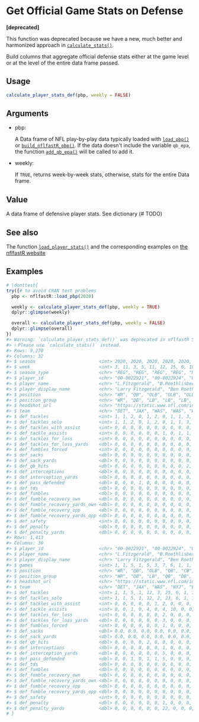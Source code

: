 # Get Official Game Stats on Defense

**\[deprecated\]**

This function was deprecated because we have a new, much better and
harmonized approach in
[`calculate_stats()`](https://nflfastr.com/reference/calculate_stats.md).

Build columns that aggregate official defense stats either at the game
level or at the level of the entire data frame passed.

## Usage

``` r
calculate_player_stats_def(pbp, weekly = FALSE)
```

## Arguments

- pbp:

  A Data frame of NFL play-by-play data typically loaded with
  [`load_pbp()`](https://nflreadr.nflverse.com/reference/load_pbp.html)
  or
  [`build_nflfastR_pbp()`](https://nflfastr.com/reference/build_nflfastR_pbp.md).
  If the data doesn't include the variable `qb_epa`, the function
  [`add_qb_epa()`](https://nflfastr.com/reference/add_qb_epa.md) will be
  called to add it.

- weekly:

  If `TRUE`, returns week-by-week stats, otherwise, stats for the entire
  Data frame.

## Value

A data frame of defensive player stats. See dictionary (# TODO)

## See also

The function
[`load_player_stats()`](https://nflreadr.nflverse.com/reference/load_player_stats.html)
and the corresponding examples on [the nflfastR
website](https://www.nflfastr.com/articles/nflfastR.html#example-11-replicating-official-stats)

## Examples

``` r
# \donttest{
try({# to avoid CRAN test problems
  pbp <- nflfastR::load_pbp(2020)

  weekly <- calculate_player_stats_def(pbp, weekly = TRUE)
  dplyr::glimpse(weekly)

  overall <- calculate_player_stats_def(pbp, weekly = FALSE)
  dplyr::glimpse(overall)
})
#> Warning: `calculate_player_stats_def()` was deprecated in nflfastR 5.0.
#> ℹ Please use `calculate_stats()` instead.
#> Rows: 9,270
#> Columns: 32
#> $ season                        <int> 2020, 2020, 2020, 2020, 2020, 2020, 2020…
#> $ week                          <int> 3, 11, 3, 5, 11, 12, 15, 6, 10, 12, 15, …
#> $ season_type                   <chr> "REG", "REG", "REG", "REG", "REG", "REG"…
#> $ player_id                     <chr> "00-0022921", "00-0022924", "00-0023448"…
#> $ player_name                   <chr> "L.Fitzgerald", "B.Roethlisberger", "T.D…
#> $ player_display_name           <chr> "Larry Fitzgerald", "Ben Roethlisberger"…
#> $ position                      <chr> "WR", "QB", "OLB", "OLB", "OLB", "OLB", …
#> $ position_group                <chr> "WR", "QB", "LB", "LB", "LB", "LB", "LB"…
#> $ headshot_url                  <chr> "https://static.www.nfl.com/image/privat…
#> $ team                          <chr> "DET", "JAX", "WAS", "WAS", "WAS", "WAS"…
#> $ def_tackles                   <int> 1, 1, 2, 0, 1, 2, 0, 1, 1, 3, 3, 3, 2, 2…
#> $ def_tackles_solo              <int> 1, 1, 2, 0, 1, 2, 0, 1, 1, 3, 3, 3, 2, 2…
#> $ def_tackles_with_assist       <int> 0, 0, 0, 0, 0, 0, 0, 0, 0, 0, 0, 0, 0, 0…
#> $ def_tackle_assists            <int> 0, 0, 0, 0, 0, 0, 1, 0, 1, 1, 0, 1, 1, 0…
#> $ def_tackles_for_loss          <int> 0, 0, 0, 0, 0, 0, 0, 0, 0, 0, 0, 0, 0, 0…
#> $ def_tackles_for_loss_yards    <dbl> 0, 0, 0, 0, 0, 0, 0, 0, 0, 0, 0, 0, 0, 0…
#> $ def_fumbles_forced            <int> 0, 0, 0, 0, 0, 0, 0, 0, 0, 0, 0, 0, 0, 0…
#> $ def_sacks                     <dbl> 0, 0, 0, 0, 0, 0, 0, 0, 0, 0, 0, 0, 0, 0…
#> $ def_sack_yards                <dbl> 0, 0, 0, 0, 0, 0, 0, 0, 0, 0, 0, 0, 0, 0…
#> $ def_qb_hits                   <dbl> 0, 0, 0, 0, 0, 0, 0, 0, 0, 2, 0, 0, 0, 0…
#> $ def_interceptions             <dbl> 0, 0, 0, 0, 0, 0, 0, 0, 0, 0, 0, 0, 0, 0…
#> $ def_interception_yards        <dbl> 0, 0, 0, 0, 0, 0, 0, 0, 0, 0, 0, 0, 0, 0…
#> $ def_pass_defended             <dbl> 0, 0, 0, 1, 0, 0, 0, 0, 0, 0, 1, 0, 0, 0…
#> $ def_tds                       <dbl> 0, 0, 0, 0, 0, 0, 0, 0, 0, 0, 0, 0, 0, 0…
#> $ def_fumbles                   <dbl> 0, 0, 0, 0, 0, 0, 0, 0, 0, 0, 0, 0, 0, 0…
#> $ def_fumble_recovery_own       <dbl> 0, 0, 0, 0, 0, 0, 0, 0, 0, 0, 0, 0, 0, 0…
#> $ def_fumble_recovery_yards_own <dbl> 0, 0, 0, 0, 0, 0, 0, 0, 0, 0, 0, 0, 0, 0…
#> $ def_fumble_recovery_opp       <dbl> 0, 0, 0, 0, 0, 0, 0, 0, 0, 0, 0, 0, 0, 0…
#> $ def_fumble_recovery_yards_opp <dbl> 0, 0, 0, 0, 0, 0, 0, 0, 0, 0, 0, 0, 0, 0…
#> $ def_safety                    <int> 0, 0, 0, 0, 0, 0, 0, 0, 0, 0, 0, 0, 0, 0…
#> $ def_penalty                   <dbl> 0, 0, 0, 0, 0, 0, 0, 0, 0, 0, 0, 0, 0, 0…
#> $ def_penalty_yards             <dbl> 0, 0, 0, 0, 0, 0, 0, 0, 0, 0, 0, 0, 0, 0…
#> Rows: 1,413
#> Columns: 30
#> $ player_id                     <chr> "00-0022921", "00-0022924", "00-0023448"…
#> $ player_name                   <chr> "L.Fitzgerald", "B.Roethlisberger", "T.D…
#> $ player_display_name           <chr> "Larry Fitzgerald", "Ben Roethlisberger"…
#> $ games                         <int> 1, 1, 5, 1, 5, 3, 7, 6, 1, 1, 13, 1, 5, …
#> $ position                      <chr> "WR", "QB", "OLB", "QB", "CB", "CB", "CB…
#> $ position_group                <chr> "WR", "QB", "LB", "QB", "DB", "DB", "DB"…
#> $ headshot_url                  <chr> "https://static.www.nfl.com/image/privat…
#> $ team                          <chr> "DET", "JAX", "WAS", "NYJ", "BAL", "ARI"…
#> $ def_tackles                   <int> 1, 1, 5, 1, 12, 3, 25, 6, 1, 1, 19, 1, 8…
#> $ def_tackles_solo              <int> 1, 1, 5, 1, 12, 2, 23, 6, 1, 1, 16, 1, 6…
#> $ def_tackles_with_assist       <int> 0, 0, 0, 0, 0, 1, 2, 0, 0, 0, 3, 0, 2, 2…
#> $ def_tackle_assists            <int> 0, 0, 1, 0, 4, 0, 4, 10, 0, 0, 13, 0, 6,…
#> $ def_tackles_for_loss          <int> 0, 0, 0, 0, 0, 0, 2, 0, 0, 0, 5, 0, 0, 2…
#> $ def_tackles_for_loss_yards    <dbl> 0, 0, 0, 0, 0, 0, 3, 0, 0, 0, 2, 0, 0, 4…
#> $ def_fumbles_forced            <int> 0, 0, 0, 0, 0, 0, 1, 0, 0, 0, 0, 0, 0, 0…
#> $ def_sacks                     <dbl> 0.0, 0.0, 0.0, 0.0, 0.0, 0.0, 0.0, 0.0, …
#> $ def_sack_yards                <dbl> 0.0, 0.0, 0.0, 0.0, 0.0, 0.0, 0.0, 0.0, …
#> $ def_qb_hits                   <dbl> 0, 0, 0, 0, 2, 0, 0, 0, 0, 0, 11, 0, 0, …
#> $ def_interceptions             <dbl> 0, 0, 0, 0, 0, 0, 1, 0, 0, 0, 0, 0, 0, 0…
#> $ def_interception_yards        <dbl> 0, 0, 0, 0, 0, 0, 5, 0, 0, 0, 0, 0, 0, 0…
#> $ def_pass_defended             <dbl> 0, 0, 1, 0, 1, 1, 5, 0, 0, 0, 7, 0, 0, 0…
#> $ def_tds                       <dbl> 0, 0, 0, 0, 0, 0, 0, 0, 0, 0, 0, 0, 0, 0…
#> $ def_fumbles                   <dbl> 0, 0, 0, 0, 0, 0, 0, 0, 0, 0, 0, 0, 0, 0…
#> $ def_fumble_recovery_own       <dbl> 0, 0, 0, 0, 0, 0, 0, 0, 0, 0, 0, 0, 0, 0…
#> $ def_fumble_recovery_yards_own <dbl> 0, 0, 0, 0, 0, 0, 0, 0, 0, 0, 0, 0, 0, 0…
#> $ def_fumble_recovery_opp       <dbl> 0, 0, 0, 0, 0, 0, 0, 0, 0, 0, 0, 0, 0, 0…
#> $ def_fumble_recovery_yards_opp <dbl> 0, 0, 0, 0, 0, 0, 0, 0, 0, 0, 0, 0, 0, 0…
#> $ def_safety                    <int> 0, 0, 0, 0, 0, 0, 0, 0, 0, 0, 0, 0, 0, 0…
#> $ def_penalty                   <dbl> 0, 0, 0, 0, 0, 0, 1, 0, 0, 0, 3, 1, 1, 1…
#> $ def_penalty_yards             <dbl> 0, 0, 0, 0, 0, 0, 22, 0, 0, 0, 25, 14, 1…
# }
```
